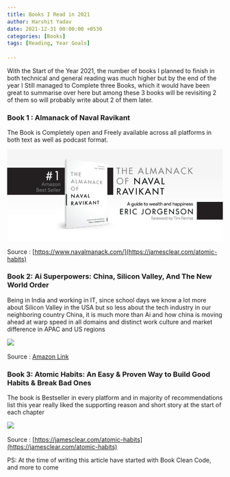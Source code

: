 ```yaml
---
title: Books I Read in 2021
author: Harshit Yadav
date: 2021-12-31 00:00:00 +0530
categories: [Books]
tags: [Reading, Year Goals]

---
```


With the Start of the Year 2021, the number of books I planned to finish in both technical and general reading was much higher but by the end of the year I Still managed to Complete three Books, which it would have been great to summarise over here but among these 3 books will be revisiting 2 of them so will probably write about 2 of them later.

### Book 1 : Almanack of Naval Ravikant

The Book is Completely open and Freely available across all platforms in both text as well as podcast format.

![](https://raw.githubusercontent.com/harshityadav95/staticfiles/main/image.png)

Source : [https://www.navalmanack.com/](https://jamesclear.com/atomic-habits)

### Book 2: Ai Superpowers: China, Silicon Valley, And The New World Order

Being in India and working in IT, since school days we know a lot more about Silicon Valley in the USA but so less about the tech industry in our neighboring country China, it is much more than Ai and how china is moving ahead at warp speed in all domains and distinct work culture and market difference in APAC and US regions

![](https://m.media-amazon.com/images/P/132854639X.01._SCLZZZZZZZ_SX500_.jpg)

Source : [Amazon Link](https://read.amazon.in/kp/embed?asin=B0795DNWCF&preview=newtab&linkCode=kpe&ref_=cm_sw_r_kb_dp_FDF5ADZ9H7VTM1ZSMG6S)


### Book 3: Atomic Habits: An Easy & Proven Way to Build Good Habits & Break Bad Ones

The book is  Bestseller in every platform and in majority of recommendations list this year really liked the supporting reason and short story at the start of each chapter 

![](https://images-na.ssl-images-amazon.com/images/I/51j8IiHZUtL._SX329_BO1,204,203,200_.jpg)

Source : [https://jamesclear.com/atomic-habits](https://jamesclear.com/atomic-habits)


PS: At the time of writing this article have started with Book Clean Code, and more to come





